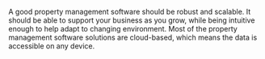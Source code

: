 A good property management software should be robust and scalable. It should be able to support your business as you grow, while being intuitive enough to help adapt to changing environment. Most of the property management software solutions are cloud-based, which means the data is accessible on any device.
